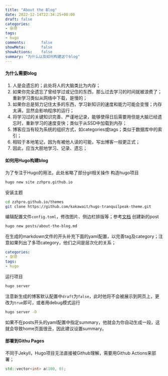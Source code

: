 ```yaml
---
title: "About the Blog"
date: 2022-12-14T22:34:25+08:00
draft: false
categories:
- 杂项
tags:
- hugo
comments:       false
showMeta:       false
showActions:    false
summary: "为什么以及如何构建这个blog"
---
```


#### 为什么需要blog
1. 人是会遗忘的；此处将人的大脑类比为内存；
2. 如果你完全遗忘了曾经学过或记住的东西，那么过去学习的时间就被浪费了；重新学习类似从网络中下载，是慢的；
3. 如果你总是努力记住太多的东西，学习新知识的速度和能力可能会变慢；内存太满，显然会影响程序的运行；
4. 将学习过的关键知识完善、严谨地记录，能够使得日后需要用但是大脑已经遗忘时，重新学习的速度变快；类似于从SSD中加载到内存；
5. 博客应当有较为系统的组织方式，如categories或tags；类似于数据库中的索引；
6. 相较于本地笔记，因为有被他人读的可能，写出博客一般更正式；
7. 因此，应当大胆地学习、记录、遗忘；


#### 如何用Hugo构建blog
为了专注于Hugo的用法，此处省略了部分git相关操作
构造hugo项目
```bash
hugo new site zzhpro.github.io
```
安装主题
```bash
cd zzhpro.github.io/themes
git clone https://github.com/kakawait/hugo-tranquilpeak-theme.git
```
编辑配置文件`config.toml`，修改图片、侧边栏排版等；参考[文档](https://github.com/kakawait/hugo-tranquilpeak-theme/blob/master/docs/user.md)
创建新的post
```bash
hugo new posts/about-the-blog.md
```
在生成的markdown文件的开头补充下面的yaml配置，以完善tag及category；注意如果列出了多项category，他们之间是层次化的关系；
```yaml
categories:
- 杂项
tags:
- hugo
```
运行项目
```bash
hugo server
```
注意新生成的博客默认配置中`draft`为`false`，此时他将不会被展示到网页上，更改为`true`即可，或者用debug模式运行
```bash
hugo server -D
```
如果不在posts开头的yaml配置中指定summary，他就会为你自动生成一段，这就会导致home页面很丑，因此建议设置summary。

#### 部署到Githu Pages
不同于Jekyll，Hugo项目无法直接被Github理解，需要用Github Actions来部署；

```C++
std::vector<int> a(100, 0);
```